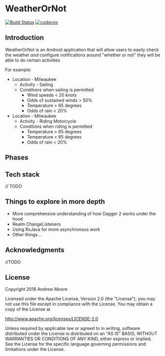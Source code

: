 # WeatherOrNot

[![Build Status](https://travis-ci.org/moorea/weather-or-not.svg?branch=master)](https://travis-ci.org/moorea/weather-or-not)
[![codecov](https://codecov.io/gh/moorea/weather-or-not/branch/master/graph/badge.svg)](https://codecov.io/gh/moorea/weather-or-not)

## Introduction
WeatherOrNot is an Android application that will allow users to easily check the weather _and_ 
configure notifications around "whether or not" they will be able to do certain activities

For example: 
* Location - Milwaukee 
    * Activity - Sailing
    * Conditions when sailing is permitted
        * Wind speeds < 20 knots
        * Odds of sustained winds > 50%
        * Temperature > 65 degrees
        * Odds of rain < 20%
* Location - Milwaukee 
    * Activity - Riding Motorcycle
    * Conditions when riding is permitted
        * Temperature > 65 degrees
        * Temperature < 85 degrees
        * Odds of rain < 20%
        
## Phases

## Tech stack
// TODO


## Things to explore in more depth
* More comprehensive understanding of how Dagger 2 works under the hood
* Realm ChangeListeners
* Using RxJava for more asynchronous work
* Other things...


## Acknowledgments
//TODO

## License

Copyright 2018 Andrew Moore

Licensed under the Apache License, Version 2.0 (the "License");
you may not use this file except in compliance with the License.
You may obtain a copy of the License at

   http://www.apache.org/licenses/LICENSE-2.0

Unless required by applicable law or agreed to in writing, software
distributed under the License is distributed on an "AS IS" BASIS,
WITHOUT WARRANTIES OR CONDITIONS OF ANY KIND, either express or implied.
See the License for the specific language governing permissions and
limitations under the License.